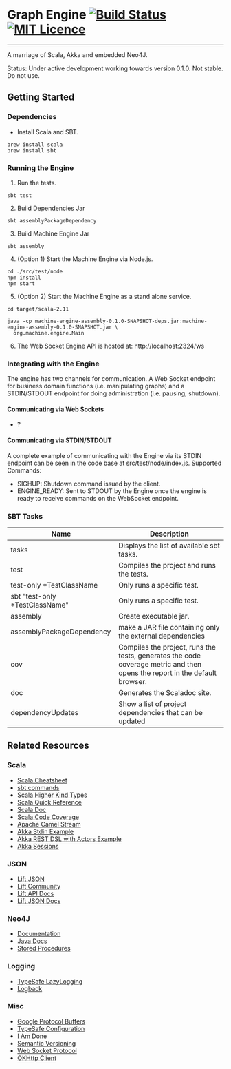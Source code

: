 # Graph Engine [![Build Status](https://travis-ci.org/sholloway/graph-engine.svg?branch=dev)](https://travis-ci.org/sholloway/graph-engine) [![MIT Licence](https://badges.frapsoft.com/os/mit/mit.svg?v=103)](https://opensource.org/licenses/mit-license.php)
- - -
A marriage of Scala, Akka and embedded Neo4J.

Status: Under active development working towards version 0.1.0. Not stable. Do not use.

## Getting Started
### Dependencies
* Install Scala and SBT.
```
brew install scala
brew install sbt
```

### Running the Engine
1. Run the tests.
```
sbt test
```

2. Build Dependencies Jar
```
sbt assemblyPackageDependency
```

3. Build Machine Engine Jar
```
sbt assembly
```

4. (Option 1) Start the Machine Engine via Node.js.
```
cd ./src/test/node
npm install
npm start
```

5. (Option 2) Start the Machine Engine as a stand alone service.
```
cd target/scala-2.11

java -cp machine-engine-assembly-0.1.0-SNAPSHOT-deps.jar:machine-engine-assembly-0.1.0-SNAPSHOT.jar \
  org.machine.engine.Main
```

6. The Web Socket Engine API is hosted at: http://localhost:2324/ws

### Integrating with the Engine
The engine has two channels for communication. A Web Socket endpoint for
business domain functions (i.e. manipulating graphs) and a STDIN/STDOUT endpoint
for doing administration (i.e. pausing, shutdown).

#### Communicating via Web Sockets
* ?

#### Communicating via STDIN/STDOUT
A complete example of communicating with the Engine via its STDIN endpoint
can be seen in the code base at src/test/node/index.js.
Supported Commands:
* SIGHUP: Shutdown command issued by the client.
* ENGINE_READY: Sent to STDOUT by the Engine once the engine is ready to receive
  commands on the WebSocket endpoint.

### SBT Tasks
| Name                            | Description                                                                                                                |
|---------------------------------|----------------------------------------------------------------------------------------------------------------------------|
| tasks                           | Displays the list of available sbt tasks.                                                                                  |
| test                            | Compiles the project and runs the tests.                                                                                   |
| test-only *TestClassName        | Only runs a specific test.                                                                                                 |
| sbt "test-only *TestClassName"  | Only runs a specific test.                                                                                                 |
| assembly                        | Create executable jar.                                                                                                     |
| assemblyPackageDependency       | make a JAR file containing only the external dependencies                                                                  |
| cov                             | Compiles the project, runs the tests, generates the code coverage metric and then opens the report in the default browser. |
| doc                             | Generates the Scaladoc site.                                                                                               |
| dependencyUpdates               | Show a list of project dependencies that can be updated                                                                    |

## Related Resources
### Scala
* [Scala Cheatsheet](http://docs.scala-lang.org/cheatsheets/index.html)
* [sbt commands](http://www.scala-sbt.org/0.13/docs/Command-Line-Reference.html)
* [Scala Higher Kind Types](https://blogs.atlassian.com/2013/09/scala-types-of-a-higher-kind/)
* [Scala Quick Reference](http://www.tutorialspoint.com/scala/index.htm)
* [Scala Doc](http://docs.scala-lang.org/style/scaladoc.html)
* [Scala Code Coverage](https://github.com/scoverage/sbt-scoverage)
* [Apache Camel Stream](https://camel.apache.org/stream.html)
* [Akka Stdin Example](https://searler.github.io/scala/akka/camel/reactive/2015/01/11/Simple-Akka-Stream-Camel-Integration.html)
* [Akka REST DSL with Actors Example](https://spindance.com/reactive-rest-services-akka-http/)
* [Akka Sessions](https://github.com/softwaremill/akka-http-session)

### JSON
* [Lift JSON](https://github.com/lift/framework/tree/master/core/json)
* [Lift Community](https://groups.google.com/forum/#!forum/liftweb)
* [Lift API Docs](https://liftweb.net/api/31/api/net/liftweb/json/index.html)
* [Lift JSON Docs](https://app.assembla.com/spaces/liftweb/wiki/JSON_Support)

### Neo4J
* [Documentation](http://neo4j.com/docs/)
* [Java Docs](http://neo4j.com/docs/2.3.3/javadocs/)
* [Stored Procedures](https://github.com/neo4j-contrib/neo4j-apoc-procedures)

### Logging
* [TypeSafe LazyLogging](https://github.com/typesafehub/scala-logging)
* [Logback](http://logback.qos.ch/)

### Misc
* [Google Protocol Buffers](https://developers.google.com/protocol-buffers/)
* [TypeSafe Configuration](https://github.com/typesafehub/config)
* [I Am Done](https://github.com/imdone/imdone-core#metadata)
* [Semantic Versioning](http://semver.org/)
* [Web Socket Protocol](https://tools.ietf.org/html/rfc6455)
* [OKHttp Client](http://square.github.io/okhttp/)
